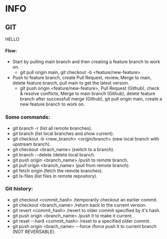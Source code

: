 # INFO

## GIT
HELLO
#### Flow:
* Start by pulling main branch and then creating a feature branch to work on.
  * git pull origin main, git checkout -b <feature/new-feature>
* Push to feature branch, create Pull Request, review, Merge to main, delete feature branch, pull main to get the latest version.
  * git push origin <feature/new-feature>, Pull Request (Github), check & resolve conflicts, Merge to main branch (Github), delete feature branch after successfull merge (Github), git pull origin main, create a new feature branch to work on.

### Some commands:
* git branch -r (list all remote branches).
* git branch (list local branches and show current).
* git checkout -b <new_branch> <origin/branch> (new local branch with upstream branch).
* git checkout <brach_name> (switch to a branch).
* git branch --delete <branchname> /delete local branch.
* git push origin <branch_name> /push to remote branch.
* git pull origin <branch_name> (pull from remote branch).
* git fetch origin (fetch the remote branches).
* git ls-files (list files in remote repository).

### Git history:
* git checkout <commit_hash> /temporarily checkout an earlier commit.
* git checkout <branch_name> /return back to the current version.
* git revert <commit_hash> /revert to older commit specified by it's hash.
* git push origin <branch_name> /push it to make it current.
* git reset --hard <commit_hash> /reset to a specified older commit.
* git push origin <brach_name> --force /force push it to current branch (NOT REVERSABLE).
